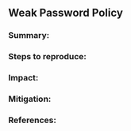 ## Weak Password Policy

### Summary:

### Steps to reproduce:

### Impact:

### Mitigation:

### References:
